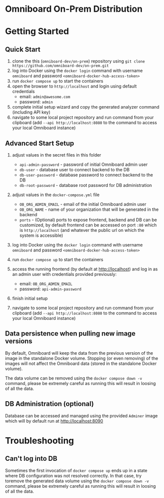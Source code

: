 # Omniboard On-Prem Distribution

# Getting Started

## Quick Start

1. clone the this (`omniboard-dev/on-prem`) repository using `git clone https://github.com/omniboard-dev/on-prem.git`
2. log into Docker using the `docker login` command with username `omniboard` and password `<omniboard-docker-hub-access-token>`
3. run `docker compose up` to start the containers
4. open the browser to `http://localhost` and login using default credentials
   - email: `admin@awesome.com`
   - password: `admin`
5. complete initial setup wizard and copy the generated analyzer command (including API key)
6. navigate to some local project repository and run command from your clipboard (add `--api http://localhost:8080` to the command to access your local Omniboard instance)

## Advanced Start Setup

1. adjust values in the secret files in this folder

   - `api-admin-password` - password of initial Omniboard admin user
   - `db-user` - database user to connect backend to the DB
   - `db-user-password` - database password to connect backend to the DB
   - `db-root-password` - database root password for DB administration

2. adjust values in the `docker-compose.yml` file

   - `OB_ORG_ADMIN_EMAIL` - email of the initial Omniboard admin user
   - `OB_ORG_NAME` - name of your organization that will be generated in the backend
   - `ports` - (Optional) ports to expose frontend, backend and DB can be customized, by default frontend can be accessed on port `:80` which is `http://localhost` (and whatever the public url on which the system is accessible)

3. log into Docker using the `docker login` command with username `omniboard` and password `<omniboard-docker-hub-access-token>`

4. run `docker compose up` to start the containers

5. access the running frontend (by default at [http://localhost](http://localhost)) and log in as an admin user with credentials provided previously:

   - email: `OB_ORG_ADMIN_EMAIL`
   - password: `api-admin-password`

6. finish initial setup

7. navigate to some local project repository and run command from your clipboard (add `--api http://localhost:8080` to the command to access your local Omniboard instance)

## Data persistence when pulling new image versions

By default, Omniboard will keep the data from the previous version of the image in the standalone Docker volume.
Stopping (or even removing) of the images will not affect the Omniboard data (stored in the standalone Docker volume).

The data volume can be removed using the `docker compose down -v` command, please be extremely careful as running this will result in loosing of all the data.

## DB Administration (optional)

Database can be accessed and managed using the provided `Adminer` image which will by default run at [http://localhost:8090](http://localhost:8090)

# Troubleshooting

## Can't log into DB

Sometimes the first invocation of `docker compose up` ends up in a state where DB configuration was not resolved correctly.
In that case, try toremove the generated data volume using the `docker compose down -v` command, please be extremely careful as running this will result in loosing of all the data.
